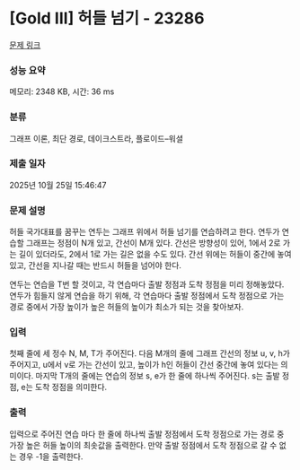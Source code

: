 # [Gold III] 허들 넘기 - 23286 

[문제 링크](https://www.acmicpc.net/problem/23286) 

### 성능 요약

메모리: 2348 KB, 시간: 36 ms

### 분류

그래프 이론, 최단 경로, 데이크스트라, 플로이드–워셜

### 제출 일자

2025년 10월 25일 15:46:47

### 문제 설명

<p>허들 국가대표를 꿈꾸는 연두는 그래프 위에서 허들 넘기를 연습하려고 한다. 연두가 연습할 그래프는 정점이 N개 있고, 간선이 M개 있다. 간선은 방향성이 있어, 1에서 2로 가는 길이 있더라도, 2에서 1로 가는 길은 없을 수도 있다. 간선 위에는 허들이 중간에 놓여 있고, 간선을 지나갈 때는 반드시 허들을 넘어야 한다.</p>

<p>연두는 연습을 T번 할 것이고, 각 연습마다 출발 정점과 도착 정점을 미리 정해놓았다. 연두가 힘들지 않게 연습을 하기 위해, 각 연습마다 출발 정점에서 도착 정점으로 가는 경로 중에서 가장 높이가 높은 허들의 높이가 최소가 되는 것을 찾아보자.</p>

### 입력 

 <p>첫째 줄에 세 정수 N, M, T가 주어진다. 다음 M개의 줄에 그래프 간선의 정보 u, v, h가 주어지고, u에서 v로 가는 간선이 있고, 높이가 h인 허들이 간선 중간에 놓여 있다는 의미이다. 마지막 T개의 줄에는 연습의 정보 s, e가 한 줄에 하나씩 주어진다. s는 출발 정점, e는 도착 정점을 의미한다.</p>

### 출력 

 <p>입력으로 주어진 연습 마다 한 줄에 하나씩 출발 정점에서 도착 정점으로 가는 경로 중 가장 높은 허들 높이의 최솟값을 출력한다. 만약 출발 정점에서 도착 정점으로 갈 수 없는 경우 -1을 출력한다.</p>

